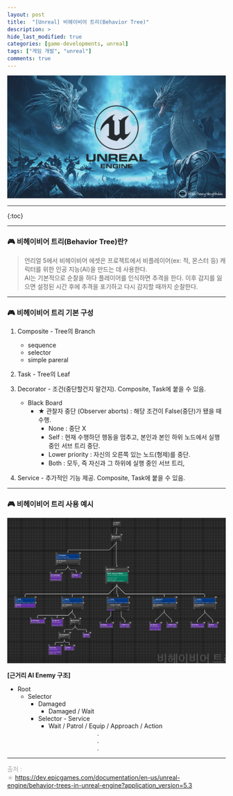 ```yaml
---
layout: post
title:  "[Unreal] 비헤이비어 트리(Behavior Tree)"
description: >
hide_last_modified: true
categories: [game-developments, unreal]
tags: ["게임 개발", "unreal"]
comments: true
---
```


<p align="center">
  <img src="../../../assets/img/blog/unreal/unreal_img.png"/>
</p>

----

{:toc}

----
### 🎮 비헤이비어 트리(Behavior Tree)란?
> 언리얼 5에서 비헤이비어 에셋은 프로젝트에서 비플레이어(ex: 적, 몬스터 등) 캐릭터를 위한 인공 지능(AI)을 만드는 데 사용한다. <br>
AI는 기본적으로 순찰을 하다 플레이어를 인식하면 추격을 한다. 이후 감지를 잃으면 설정된 시간 후에 추격을 포기하고 다시 감지할 때까지 순찰한다.

----
### 🎮 비헤이비어 트리 기본 구성

1. Composite - Tree의 Branch
	- sequence
	- selector
	- simple pareral
 
2. Task - Tree의 Leaf
 
3. Decorator - 조건(중단할건지 말건지). Composite, Task에 붙을 수 있음. 
	- Black Board
		- ★ 관찰자 중단 (Observer aborts) : 해당 조건이 False(중단)가 됐을 때 수행.
			- None : 중단 X
			- Self : 현재 수행하던 행동을 멈추고, 본인과 본인 하위 노드에서 실행 중인 서브 트리 중단. 
			- Lower priority : 자신의 오른쪽 있는 노드(형제)를 중단.
			- Both : 모두, 즉 자신과 그 하위에 실행 중인 서브 트리, 

4. Service - 추가적인 기능 제공. Composite, Task에 붙을 수 있음. 

----
### 🎮 비헤이비어 트리 사용 예시
<p align="center">
  <img src="../../../assets/img/blog/unreal/behavior_tree_study_img.png"/>
</p>

**[근거리 AI Enemy 구조]**

- Root 
	- Selector
		- Damaged 
			- Damaged / Wait
		- Selector - Service
			- Wait / Patrol / Equip / Approach / Action <br>
&emsp;&emsp;&emsp;&emsp;&emsp;&emsp;&emsp;&emsp;. <br>
&emsp;&emsp;&emsp;&emsp;&emsp;&emsp;&emsp;&emsp;. <br>
&emsp;&emsp;&emsp;&emsp;&emsp;&emsp;&emsp;&emsp;. <br>

----
<span style="color:darkgray; font-size:14px;"> 출처 : <br>
＊ https://dev.epicgames.com/documentation/en-us/unreal-engine/behavior-trees-in-unreal-engine?application_version=5.3 <br>
</span>
